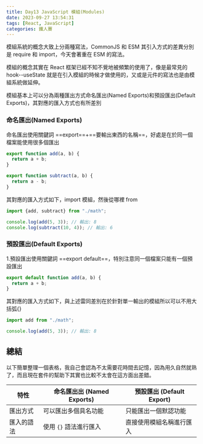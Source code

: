 ```yaml
---
title: Day13 JavaScript 模組(Modules)
date: 2023-09-27 13:54:31
tags: [React, JavaScript]
categories: 鐵人賽
---
```


模組系統的概念大致上分兩種寫法，CommonJS 和 ESM 其引入方式的差異分別是 require 和 import，今天會著重在 ESM 的寫法。

模組的概念其實在 React 框架已經不知不覺地被頻繁的使用了，像是最常見的 hook--useState 就是在引入模組的時候才做使用的，又或是元件的寫法也是由模組系統做延伸。

模組基本上可以分為兩種匯出方式命名匯出(Named Exports)和預設匯出(Default Exports)，其對應的匯入方式也有所差別

<!-- more -->

### 命名匯出(Named Exports)

命名匯出使用關鍵詞 ==export==+==要輸出東西的名稱==，好處是在於同一個檔案能使用很多個匯出

```javascript
export function add(a, b) {
  return a + b;
}

export function subtract(a, b) {
  return a - b;
}
```

其對應的匯入方式如下，import 模組，然後從哪裡 from

```javascript
import {add, subtract} from "./math";

console.log(add(5, 3)); // 輸出: 8
console.log(subtract(10, 4)); // 輸出: 6
```

### 預設匯出(Default Exports)

1.預設匯出使用關鍵詞 ==export default==，特別注意同一個檔案只能有一個預設匯出

```javascript
export default function add(a, b) {
  return a + b;
}
```

其對應的匯入方式如下，與上述雷同差別在於針對單一輸出的模組所以可以不用大括弧{}

```javascript
import add from "./math";

console.log(add(5, 3)); // 輸出: 8
```

## 總結

以下簡單整理一個表格，我自己會認為不太需要花時間去記憶，因為用久自然就熟了，而且現在套件的幫助下其實也比較不太會在這方面出差錯。

| 特性       | 命名匯出出 (Named Exports) | 預設匯出 (Default Export) |
| ---------- | -------------------------- | ------------------------- |
| 匯出方式   | 可以匯出多個具名功能       | 只能匯出一個默認功能      |
| 匯入的語法 | 使用 `{}` 語法進行匯入     | 直接使用模組名稱進行匯入  |
